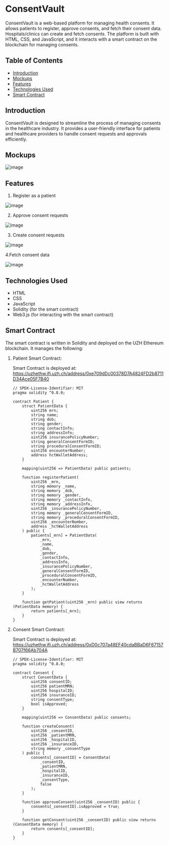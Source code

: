 # ConsentVault

ConsentVault is a web-based platform for managing health consents. It allows patients to register, approve consents, and fetch their consent data. Hospitals/clinics can create and fetch consents. The platform is built with HTML, CSS, and JavaScript, and it interacts with a smart contract on the blockchain for managing consents.

## Table of Contents
- [Introduction](#introduction)
- [Mockups](#mockups)
- [Features](#features)
- [Technologies Used](#technologies-used)
- [Smart Contract](#smart-contract)

## Introduction

ConsentVault is designed to streamline the process of managing consents in the healthcare industry. It provides a user-friendly interface for patients and healthcare providers to handle consent requests and approvals efficiently.

## Mockups

![image](https://github.com/user-attachments/assets/53d16687-ffd4-4541-b275-0ec185e89ba5)

## Features

1. Register as a patient
   
![image](https://github.com/user-attachments/assets/7d8d965d-71bd-4d2e-818e-71b4f24f1a19)
    

2. Approve consent requests

![image](https://github.com/user-attachments/assets/8c4f9110-7d13-481b-9713-b52377ce1cb8)
    

3. Create consent requests
   
![image](https://github.com/user-attachments/assets/db3d5bac-abd6-428a-ae68-8b16ba78aab4)
    

4.Fetch consent data

![image](https://github.com/user-attachments/assets/cb999ebb-f805-419e-b15c-f92a4d3f8c58)
    

## Technologies Used

- HTML
- CSS
- JavaScript
- Solidity (for the smart contract)
- Web3.js (for interacting with the smart contract)

## Smart Contract
The smart contract is written in Solidity and deployed on the UZH Ethereum blockchain. It manages the following:

1. Patient Smart Contract:
   
   Smart Contract is deployed at: https://uzhethw.ifi.uzh.ch/address/0xe709dDc00378D7A4824FD2b8711D34Ace05F7B40

   ```
   // SPDX-License-Identifier: MIT
   pragma solidity ^0.8.0;
   
   contract Patient {
       struct PatientData {
           uint256 mrn;
           string name;
           string dob;
           string gender;
           string contactInfo;
           string addressInfo;
           uint256 insurancePolicyNumber;
           string generalConsentFormID;
           string proceduralConsentFormID;
           uint256 encounterNumber;
           address hctWalletAddress;
       }
   
       mapping(uint256 => PatientData) public patients;
   
       function registerPatient(
           uint256 _mrn,
           string memory _name,
           string memory _dob,
           string memory _gender,
           string memory _contactInfo,
           string memory _addressInfo,
           uint256 _insurancePolicyNumber,
           string memory _generalConsentFormID,
           string memory _proceduralConsentFormID,
           uint256 _encounterNumber,
           address _hctWalletAddress
       ) public {
           patients[_mrn] = PatientData(
               _mrn,
               _name,
               _dob,
               _gender,
               _contactInfo,
               _addressInfo,
               _insurancePolicyNumber,
               _generalConsentFormID,
               _proceduralConsentFormID,
               _encounterNumber,
               _hctWalletAddress
           );
       }
   
       function getPatient(uint256 _mrn) public view returns (PatientData memory) {
           return patients[_mrn];
       }
   }
   ```

2. Consent Smart Contract:

   Smart Contract is deployed at: https://uzhethw.ifi.uzh.ch/address/0xD0c707a48EF40cdaBBaD6F67157B707f66Ab704A
     
   ```
   // SPDX-License-Identifier: MIT
   pragma solidity ^0.8.0;
   
   contract Consent {
       struct ConsentData {
           uint256 consentID;
           uint256 patientMRN;
           uint256 hospitalID;
           uint256 insuranceID;
           string consentType;
           bool isApproved;
       }
   
       mapping(uint256 => ConsentData) public consents;
   
       function createConsent(
           uint256 _consentID,
           uint256 _patientMRN,
           uint256 _hospitalID,
           uint256 _insuranceID,
           string memory _consentType
       ) public {
           consents[_consentID] = ConsentData(
               _consentID,
               _patientMRN,
               _hospitalID,
               _insuranceID,
               _consentType,
               false
           );
       }
   
       function approveConsent(uint256 _consentID) public {
           consents[_consentID].isApproved = true;
       }
   
       function getConsent(uint256 _consentID) public view returns (ConsentData memory) {
           return consents[_consentID];
       }
   }
   ```
   
   




